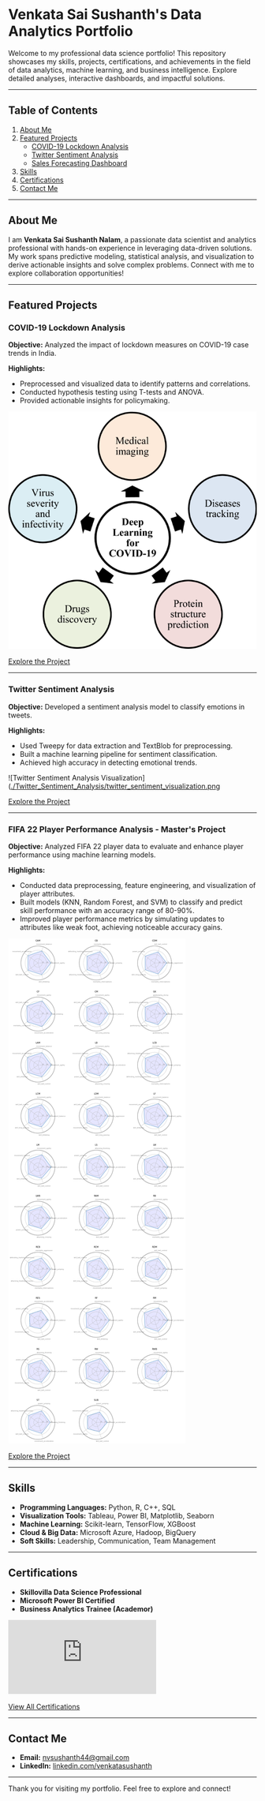# Venkata Sai Sushanth's Data Analytics Portfolio

Welcome to my professional data science portfolio! 
This repository showcases my skills, projects, certifications, and achievements in the field of data analytics, machine learning, and business intelligence. 
Explore detailed analyses, interactive dashboards, and impactful solutions.

---

## Table of Contents
1. [About Me](#about-me)
2. [Featured Projects](#featured-projects)
   - [COVID-19 Lockdown Analysis](#covid-19-lockdown-analysis)
   - [Twitter Sentiment Analysis](#twitter-sentiment-analysis)
   - [Sales Forecasting Dashboard](#sales-forecasting-dashboard)
3. [Skills](#skills)
4. [Certifications](#certifications)
5. [Contact Me](#contact-me)

---

## About Me
I am **Venkata Sai Sushanth Nalam**, a passionate data scientist and analytics professional with hands-on experience in leveraging data-driven solutions. 
My work spans predictive modeling, statistical analysis, and visualization to derive actionable insights and solve complex problems. 
Connect with me to explore collaboration opportunities!

---

## Featured Projects

### COVID-19 Lockdown Analysis
**Objective:** Analyzed the impact of lockdown measures on COVID-19 case trends in India.

**Highlights:**
- Preprocessed and visualized data to identify patterns and correlations.
- Conducted hypothesis testing using T-tests and ANOVA.
- Provided actionable insights for policymaking.

![COVID-19 Lockdown Analysis Visualization](https://github.com/venkatasushanth/COVID19_Lockdown_Analysis/blob/main/42979_2020_383_Fig1_HTML.png)

[Explore the Project](https://github.com/venkatasushanth/COVID19_Lockdown_Analysis)

---

### Twitter Sentiment Analysis
**Objective:** Developed a sentiment analysis model to classify emotions in tweets.

**Highlights:**
- Used Tweepy for data extraction and TextBlob for preprocessing.
- Built a machine learning pipeline for sentiment classification.
- Achieved high accuracy in detecting emotional trends.

![Twitter Sentiment Analysis Visualization]([./Twitter_Sentiment_Analysis/twitter_sentiment_visualization.png](https://github.com/venkatasushanth/Twitter_Sentiment_Analysis/blob/main/1_vp1M37AGMOFwCvLxVm62IA.jpg)

[Explore the Project](https://github.com/venkatasushanth/Twitter_Sentiment_Analysis)

---

### FIFA 22 Player Performance Analysis - Master's Project
**Objective:** Analyzed FIFA 22 player data to evaluate and enhance player performance using machine learning models.

**Highlights:**
- Conducted data preprocessing, feature engineering, and visualization of player attributes.
- Built models (KNN, Random Forest, and SVM) to classify and predict skill performance with an accuracy range of 80-90%.
- Improved player performance metrics by simulating updates to attributes like weak foot, achieving noticeable accuracy gains.

![FIFA Project Example](https://github.com/venkatasushanth/FIFA_22_PLAYER_PERFORMANCE/blob/main/mapping%20of%20players%20skill.png)

[Explore the Project](https://github.com/venkatasushanth/FIFA_22_PLAYER_PERFORMANCE)

---

## Skills
- **Programming Languages:** Python, R, C++, SQL
- **Visualization Tools:** Tableau, Power BI, Matplotlib, Seaborn
- **Machine Learning:** Scikit-learn, TensorFlow, XGBoost
- **Cloud & Big Data:** Microsoft Azure, Hadoop, BigQuery
- **Soft Skills:** Leadership, Communication, Team Management

---

## Certifications
- **Skillovilla Data Science Professional**
- **Microsoft Power BI Certified**
- **Business Analytics Trainee (Academor)**

![Certification Example](https://github.com/venkatasushanth/Certifications/blob/main/ABD4LBLP.pdf)

[View All Certifications](https://github.com/venkatasushanth/Certifications)

---

## Contact Me
- **Email:** [nvsushanth44@gmail.com](mailto:nvsushanth44@gmail.com)
- **LinkedIn:** [linkedin.com/venkatasushanth](https://linkedin.com/venkatasushanth)

---

Thank you for visiting my portfolio. Feel free to explore and connect!

